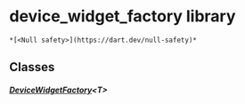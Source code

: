 


# device_widget_factory library






    *[<Null safety>](https://dart.dev/null-safety)*





## Classes

##### [DeviceWidgetFactory](../traits_device_widget_factory/DeviceWidgetFactory-class.md)&lt;T>



 















